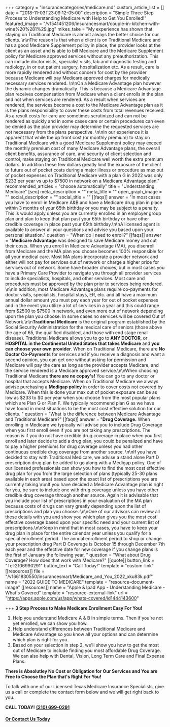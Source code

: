 +++
category = "insurancecategories/medicare.md"
custom_article_list = []
date = "2018-11-03T23:09:12-05:00"
description = "Simple Three Step Process to Understanding Medicare with Help to Get You Enrolled!"
featured_image = "/v1541451206/insurancesmart/couple-in-kitchen-with-wine%20%281%29.jpg"
mikes_take = "My experience has shown that staying on Traditional Medicare is almost always the better choice for our clients.  \n\nThe reason is that when a client is on Traditional Medicare and has a good Medicare Supplement policy in place, the provider looks at the client as an asset and is able to bill Medicare and the Medicare Supplement policy for Medicare approved services without any preauthorization.  This can include doctor visits, specialist visits, lab and diagnostic testing and radiology, in or out patient surgery, hospitalization etc. As a result, care is more rapidly rendered and without concern for cost by the provider because Medicare will pay Medicare approved charges for medically necessary services rendered.  \n\nOn a Medicare Advantage plan however the dynamic changes dramatically.  This is because a Medicare Advantage plan receives compensation from Medicare when a client enrolls in the plan and not when services are rendered.  As a result when services are rendered, the services become a cost to the Medicare Advantage plan as it is the plans responsibility to cover these costs from total revenues received.  As a result costs for care are sometimes scrutinized and can not be rendered as quickly and in some cases care or certain procedures can even be denied as the plan provider may determine the requested services are not necessary from the plans perspective.  \n\nIn our experience it is apparent that while the up front cost (or monthly premium) to stay on Traditional Medicare with a good Medicare Supplement policy may exceed the monthly premium cost of many Medicare Advantage plans, the overall client benefits, assurance of care, and security of client selection and control, make staying on Traditional Medicare well worth the extra premium dollars.  In addition these few dollars greatly limit the exposure of the client to future out of pocket costs during a major illness or procedure  as max out of pocket expenses on Traditional Medicare with a plan G in 2022 was only $233 per year vs up to $7500 in network on a Medicare Advantage plan."
recommended_articles = "choose automatically"
title = "Understanding Medicare"
[seo]
meta_description = ""
meta_title = ""
open_graph_image = ""
social_description = ""
social_title = ""
[[faqs]]
answer = "In most cases you have to enroll in Medicare A&B and have a Medicare drug plan in place within 3 months of your 65th birthday or you may be subject to a penalty. This is would apply unless you are currently enrolled in an employer group plan and plan to keep that plan past your 65th birthday or have other credible coverage in place past your 65th birthday.\n\nA licensed agent is available to answer all your questions and advise you based upon your personal situation."
question = "When do I need to enroll?"
[[faqs]]
answer = "**Medicare Advantage** was designed to save Medicare money and cut their costs.  When you enroll in Medicare Advantage (MA), you disenroll from Medicare and the MA plan you choose becomes 100% responsible for all your medical care.  Most MA plans incorporate a provider network and either will not pay for services out of network or charge a higher price for services out of network.  Some have broader choices, but in most cases you have a Primary Care Provider to navigate you through all provider services to include specialists, hospitals, and other services.  Most care and procedures must be approved by the plan prior to services being rendered. \n\nIn addition, most Medicare Advantage plans require co-payments for doctor visits, specialists, hospital stays, ER, etc. and all have a maximum annual dollar amount you must pay each year for out of pocket expenses and in the event you utilize a lot of services in a year and this could range from $2500 to $7500 in network, and even more out of network depending upon the plan you choose.  In some cases no services will be covered Out of Network.\n\n**Traditional Medicare** is the original program established by the Social Security Administration for the medical care of seniors (those above the age of 65, the qualified disabled, and those with end stage renal disease). Traditional Medicare allows you to go to **ANY DOCTOR**, or **HOSPITAL in the Continental United States that takes Medicare** and **you can choose your own provider**.  When on Traditional Medicare, there are **No Doctor Co-Payments** for services and if you receive a diagnosis and want a second opinion, you can get one without asking for permission and Medicare will pay the care as long as the provider accepts Medicare, and the service rendered is a Medicare approved service.\n\nWhen choosing Traditional Medicare **there are no copay's!**  You can go to any doctor or hospital that accepts Medicare.  When on Traditional Medicare we always advise purchasing a **Medigap policy** in order to cover costs not covered by Medicare. When this is done your max out of pocket exposure can be as low as $233 to $0 per year when you choose from the most popular plans which are Plan G or Plan F. We typically recommend plan G as we have have found in most situations to be the most cost effective solution for our clients.   "
question = "What is the difference between Medicare Advantage and Traditional Medicare?"
[[faqs]]
answer = "**Drug Coverage.** When enrolling in Medicare we typically will advise you to include Drug Coverage when you first enroll even if you are not taking any prescriptions. The reason is if you do not have credible drug coverage in place when you first enroll and later decide to add a drug plan, you could be penalized and have to pay a higher premiums for drug coverage unless you had other continuous credible drug coverage from another source.  \n\nIf you have decided to stay with Traditional Medicare, we advise a stand alone Part D prescription drug plan be added to go along with a Medigap policy. One of our licensed professionals can show you how to find the most cost effective drug plan for you from the large selection of plans (typically 25-30 plans available in each area) based upon the exact list of prescriptions you are currently taking.\n\nIf you have decided a Medicare Advantage plan is right for you, be sure to include one with drug coverage unless you have other credible drug coverage through another source.  Again it is advisable that you include your list of prescriptions in your evaluation of the MA plan because costs of drugs can vary greatly depending upon the list of prescriptions and plan you choose. \n\nOne of our advisors can review all these details with you and show you which plan gives you the most cost effective coverage based upon your specific need and your current list of prescriptions.\n\nKeep in mind that in most cases, you have to keep your drug plan in place for the entire calendar year unless you qualify for a special enrollment period. The annual enrollment period to shop or change your prescription drug Part D Coverage is October 15 through December 7th each year and the effective date for new coverage if you change plans is the first of January the following year. "
question = "What about Drug Coverage? How does that work with Medicare?"
[[quote]]
button_link = "Tel:2106990291"
button_text = "Call Today!"
template = "custom-link"
[[resources]]
file = "/v1661830550/insurancesmart/Medicare_and_You_2022_xku83k.pdf"
name = "2022 GUIDE TO MEDICARE"
template = "resource-document-image"
[[resources]]
name = "Apple & Ipad App - Understanding Medicare - What's Covered"
template = "resource-external-link"
url = "https://apps.apple.com/us/app/whats-covered/id1444143600"

+++
**3 Step Process to Make Medicare Enrollment Easy For You!**

1. Help you understand Medicare A & B in simple terms. Then if you're not yet enrolled, we can show you how.
2. Help understand differences between Traditional Medicare and Medicare Advantage so you know all your options and can determine which plan is right for you.
3. Based on your selection in step 2, we'll show you how to get the most out of Medicare to include finding you most affordable Drug Coverage. We can also help with Dental, Vision, Long Term Care and Final Expense Plans.

**There is Absolutley No Cost or Obligation for Our Services and You are Free to Choose the Plan that's Right For You!**

To talk with one of our Licensed Texas Medicare Insurance Specialists, give us a call or complete the contact form below and we will get right back to you.

**CALL TODAY!**  [**(210) 699-0291**](tel:2106990281)

#### [**Or Contact Us Today**](/contact)